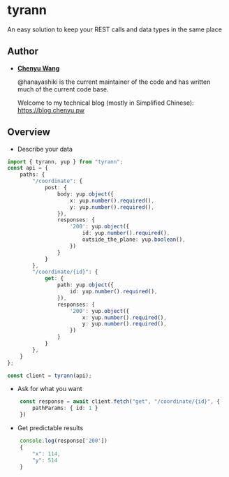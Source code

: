 # tyrann
An easy solution to keep your REST calls and data types in the same place

## Author
* __[Chenyu Wang](https://github.com/hanayashiki)__

    @hanayashiki is the current maintainer of the code and has written much of the
    current code base.

    Welcome to my technical blog (mostly in Simplified Chinese): https://blog.chenyu.pw  

## Overview

+ Describe your data

```typescript
import { tyrann, yup } from "tyrann";
const api = {
    paths: {
        "/coordinate": {
            post: {
                body: yup.object({
                    x: yup.number().required(),
                    y: yup.number().required(),
                }),
                responses: {
                    '200': yup.object({
                        id: yup.number().required(),
                        outside_the_plane: yup.boolean(),
                    })
                }
            }
        },
        "/coordinate/{id}": {
            get: {
                path: yup.object({
                    id: yup.number().required(),
                }),
                responses: {
                    '200': yup.object({
                        x: yup.number().required(),
                        y: yup.number().required(),
                    })
                }
            }
        },
    }
};

const client = tyrann(api);
```

+ Ask for what you want
```typescript
    const response = await client.fetch("get", "/coordinate/{id}", {
        pathParams: { id: 1 }
    })
```

+ Get predictable results
```typescript
    console.log(response['200'])
    {
        "x": 114,
        "y": 514
    }
```
